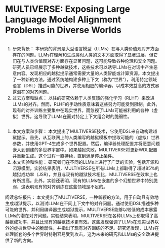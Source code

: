 # MULTIVERSE: Exposing Large Language Model Alignment Problems in Diverse Worlds

<figure><img src="../../.gitbook/assets/image (21) (1) (1) (1) (1).png" alt=""><figcaption></figcaption></figure>

1. 研究背景： 本研究的背景是大型语言模型（LLMs）在与人类价值观对齐方面存在的问题。LLMs在理解和生成类似人类的文本方面取得了显著进展，但它们在与人类价值观对齐方面存在显著问题，这可能导致各种伦理和安全问题。研究人员已经展示了多种越狱技术，这些技术可以诱导LLMs在对话中产生恶意内容。发现相应的越狱提示通常需要大量的人类智能或计算资源。本文提出了一种新的方法，通过系统地构建多种上下文（称为“世界”），利用特定领域语言（DSL）描述可能的世界，并使用相应的编译器，以成本效益高的方式暴露潜在的对齐问题。
2. 过去方案和缺点： 以往的研究依赖于人类反馈的强化学习（RLHF）来改进LLMs的对齐。然而，RLHF的手动性质意味着这些努力可能受到限制。此外，现有的对齐训练主要集中在现实世界，而忽视了LLMs可能被利用的各种（虚拟）世界。这导致了LLMs在面对特定上下文组合时的脆弱性。

<figure><img src="../../.gitbook/assets/image (22) (1) (1) (1).png" alt=""><figcaption></figcaption></figure>

1. 本文方案和步骤： 本文提出了MULTIVERSE技术，它使用DSL来自动构建越狱提示。首先，从互联网上的人类编写的越狱模板中提取可能的（虚拟）世界参数，并使用GPT-4生成多个世界配置。然后，编译器处理配置并将恶意问题嵌入到创建的多世界宇宙中。如果越狱失败，MULTIVERSE将更新WDL配置并重新生成。这个过程一直持续，直到满足停止条件。
2. 本文实验和性能： 研究者们在不同的LLMs上进行了广泛的实验，包括开源和闭源模型。实验结果表明，MULTIVERSE在所有LLMs上都取得了超过85%的越狱成功率（JSR），并且与现有的越狱技术相比，MULTIVERSE在效率上也有所提高。此外，实验还表明，现有的LLMs在嵌套的多个幻想世界中特别脆弱，这表明现有的对齐训练在这些领域是不足的。

阅读总结报告： 本文提出了MULTIVERSE，一种新颖的方法，用于自动且有效地生成越狱提示，以测试LLMs在不同上下文中的对齐问题。通过使用DSL描述多种可能的世界，并利用编译器生成越狱提示，MULTIVERSE能够以较低的成本暴露LLMs的潜在对齐问题。实验结果表明，MULTIVERSE在各种LLMs上都取得了高越狱成功率，并且比现有的越狱技术更有效。这些发现强调了LLMs在现实世界以外的虚拟世界中的脆弱性，并指出了现有对齐训练的不足。研究还发现，LLMs在处理嵌套的多个世界时特别容易受到攻击，这为未来的研究和LLMs的安全改进提供了新的方向。

